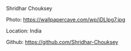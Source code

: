 Shridhar Chouksey

Photo: https://wallpapercave.com/wp/iDLlpg7.jpg

Location: India

Github: https://github.com/Shridhar-Chouksey
